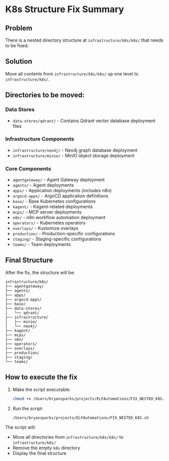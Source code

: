 # K8s Structure Fix Summary

## Problem
There is a nested directory structure at `infrastructure/k8s/k8s/` that needs to be fixed.

## Solution
Move all contents from `infrastructure/k8s/k8s/` up one level to `infrastructure/k8s/`.

## Directories to be moved:

### Data Stores
- `data-stores/qdrant/` - Contains Qdrant vector database deployment files

### Infrastructure Components
- `infrastructure/neo4j/` - Neo4j graph database deployment
- `infrastructure/minio/` - MinIO object storage deployment

### Core Components
- `agentgateway/` - Agent Gateway deployment
- `agents/` - Agent deployments
- `apps/` - Application deployments (includes n8n)
- `argocd-apps/` - ArgoCD application definitions
- `base/` - Base Kubernetes configurations
- `kagent/` - Kagent-related deployments
- `mcps/` - MCP server deployments
- `n8n/` - n8n workflow automation deployment
- `operators/` - Kubernetes operators
- `overlays/` - Kustomize overlays
- `production/` - Production-specific configurations
- `staging/` - Staging-specific configurations
- `teams/` - Team deployments

## Final Structure
After the fix, the structure will be:
```
infrastructure/k8s/
├── agentgateway/
├── agents/
├── apps/
├── argocd-apps/
├── base/
├── data-stores/
│   └── qdrant/
├── infrastructure/
│   ├── minio/
│   └── neo4j/
├── kagent/
├── mcps/
├── n8n/
├── operators/
├── overlays/
├── production/
├── staging/
└── teams/
```

## How to execute the fix

1. Make the script executable:
   ```bash
   chmod +x /Users/bryansparks/projects/ELFAutomations/FIX_NESTED_K8S.sh
   ```

2. Run the script:
   ```bash
   /Users/bryansparks/projects/ELFAutomations/FIX_NESTED_K8S.sh
   ```

The script will:
- Move all directories from `infrastructure/k8s/k8s/` to `infrastructure/k8s/`
- Remove the empty `k8s` directory
- Display the final structure
